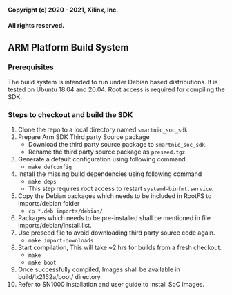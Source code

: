 #### Copyright (c) 2020 - 2021, Xilinx, Inc.

#### All rights reserved.

## ARM Platform Build System

### Prerequisites

The build system is intended to run under Debian based distributions. It is tested on Ubuntu 18.04 and 20.04. Root access is required for compiling the SDK.

### Steps to checkout and build the SDK

1. Clone the repo to a local directory named `smartnic_soc_sdk`
2. Prepare Arm SDK Third party Source package
    - Download the third party source package to `smartnic_soc_sdk`.
    - Rename the third party source package as `preseed.tgz`
3. Generate a default configuration using following command
   - `make defconfig`
4. Install the missing build dependencies using following command
   - `make deps`
   - This step requires root access to restart `systemd-binfmt.service`.
5. Copy the Debian packages which needs to be included in RootFS to imports/debian folder
   - `cp *.deb imports/debian/`
6. Packages which needs to be pre-installed shall be mentioned in file imports/debian/install.list.
7. Use preseed file to avoid downloading third party source code again.
   - `make import-downloads`
8. Start compilation, This will take ~2 hrs for builds from a fresh checkout.
   - `make`
   - `make boot`
9. Once successfully compiled, Images shall be available in build/lx2162a/boot/ directory.
10. Refer to SN1000 installation and user guide to install SoC images.
